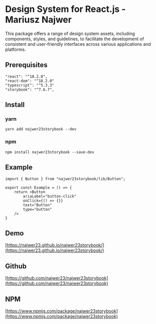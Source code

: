 
# Design System for React.js - Mariusz Najwer

This package offers a range of design system assets, including components, styles, and guidelines, to facilitate the development of consistent and user-friendly interfaces across various applications and platforms.

## Prerequisites
```
"react": "^18.2.0",
"react-dom": "^18.2.0"
"typescript": "^5.3.3"
"storybook": "^7.6.7",
```

## Install

### yarn
```
yarn add najwer23storybook --dev
```

### npm
```
npm install najwer23storybook --save-dev
```

## Example
```
import { Button } from "najwer23storybook/lib/Button";

export const Example = () => {
	return <Button
		ariaLabel="button-click"
		onClick={() => {}}
		text="Button"
		type="button"
	/>
}
```

## Demo
[https://najwer23.github.io/najwer23storybook/](https://najwer23.github.io/najwer23storybook/)

## Github
[https://github.com/najwer23/najwer23storybook](https://github.com/najwer23/najwer23storybook)

## NPM
[https://www.npmjs.com/package/najwer23storybook](https://www.npmjs.com/package/najwer23storybook)
